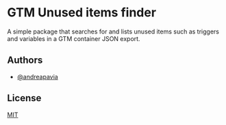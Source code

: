 
# GTM Unused items finder

A simple package that searches for and lists unused items such as triggers and variables in a GTM container JSON export.


## Authors

- [@andreapavia](https://github.com/andreapavia)


## License

[MIT](https://choosealicense.com/licenses/mit/)

